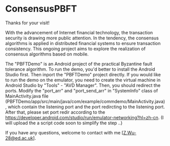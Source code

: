 # ConsensusPBFT

Thanks for your visit!

With the advancement of Internet financial technology, the transaction security is drawing more public attention. In the tendency, the consensus algorithms is applied in distributed financial systems to ensure transaction consistency. This ongoing project aims to explore the realization of consensus algorithms based on mobile.

The "PBFTDemo" is an Android project of the practical Byzantine fault tolerance algorithm. To run the demo, you'd better to install the Android Studio first. Then inport the "PBFTDemo" project directly. If you would like to run the demo on the emulator, you need to create the virtual machine in Android Studio by "Tools" - "AVD Manager". Then, you should redirect the ports. Modify the "port_arr" and "port_send_arr" in "SystemInfo" class of MainActivity.java file (PBFTDemo/app/src/main/java/com/example/commdemo/MainActivity.java), which contain the listening port and the port redircting to the listening port. After that, please set port redir according to the https://developer.android.com/studio/run/emulator-networking?hl=zh-cn. (I will upload the a script code soon to simplify the step ..)

If you have any questions, welcome to contact with me [Z.Wu-28@ed.ac.uk].
